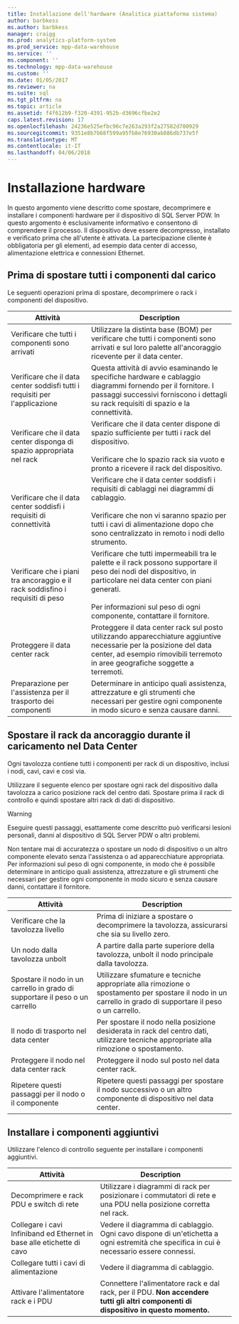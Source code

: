 ```yaml
---
title: Installazione dell'hardware (Analitica piattaforma sistema)
author: barbkess
ms.author: barbkess
manager: craigg
ms.prod: analytics-platform-system
ms.prod_service: mpp-data-warehouse
ms.service: ''
ms.component: ''
ms.technology: mpp-data-warehouse
ms.custom: ''
ms.date: 01/05/2017
ms.reviewer: na
ms.suite: sql
ms.tgt_pltfrm: na
ms.topic: article
ms.assetid: f4f612b9-f320-4391-952b-d3696cfbe2e2
caps.latest.revision: 17
ms.openlocfilehash: 24236e525efbc96c7e263a293f2a27582d700929
ms.sourcegitcommit: 9351e8b7b68f599a95fb8e76930ab886db737e5f
ms.translationtype: MT
ms.contentlocale: it-IT
ms.lasthandoff: 04/06/2018
---
```

# <a name="hardware-installation"></a>Installazione hardware
In questo argomento viene descritto come spostare, decomprimere e installare i componenti hardware per il dispositivo di SQL Server PDW. In questo argomento è esclusivamente informativo e consentono di comprendere il processo. Il dispositivo deve essere decompresso, installato e verificato prima che all'utente è attivata. La partecipazione cliente è obbligatoria per gli elementi, ad esempio data center di accesso, alimentazione elettrica e connessioni Ethernet.  
  
## <a name="BeforeMoving"></a>Prima di spostare tutti i componenti dal carico  
Le seguenti operazioni prima di spostare, decomprimere o rack i componenti del dispositivo.  
  
|Attività|Description|  
|--------|---------------|  
|Verificare che tutti i componenti sono arrivati|Utilizzare la distinta base (BOM) per verificare che tutti i componenti sono arrivati e sul loro palette all'ancoraggio ricevente per il data center.|  
|Verificare che il data center soddisfi tutti i requisiti per l'applicazione|Questa attività di avvio esaminando le specifiche hardware e cablaggio diagrammi fornendo per il fornitore. I passaggi successivi forniscono i dettagli su rack requisiti di spazio e la connettività.|  
|Verificare che il data center disponga di spazio appropriata nel rack|Verificare che il data center dispone di spazio sufficiente per tutti i rack del dispositivo.<br /><br />Verificare che lo spazio rack sia vuoto e pronto a ricevere il rack del dispositivo.|  
|Verificare che il data center soddisfi i requisiti di connettività|Verificare che il data center soddisfi i requisiti di cablaggi nei diagrammi di cablaggio.<br /><br />Verificare che non vi saranno spazio per tutti i cavi di alimentazione dopo che sono centralizzato in remoto i nodi dello strumento.|  
|Verificare che i piani tra ancoraggio e il rack soddisfino i requisiti di peso|Verificare che tutti impermeabili tra le palette e il rack possono supportare il peso dei nodi del dispositivo, in particolare nei data center con piani generati.<br /><br />Per informazioni sul peso di ogni componente, contattare il fornitore.|  
|Proteggere il data center rack|Proteggere il data center rack sul posto utilizzando apparecchiature aggiuntive necessarie per la posizione del data center, ad esempio rimovibili terremoto in aree geografiche soggette a terremoti.|  
|Preparazione per l'assistenza per il trasporto dei componenti|Determinare in anticipo quali assistenza, attrezzature e gli strumenti che necessari per gestire ogni componente in modo sicuro e senza causare danni.|  
  
## <a name="Moving"></a>Spostare il rack da ancoraggio durante il caricamento nel Data Center  
Ogni tavolozza contiene tutti i componenti per rack di un dispositivo, inclusi i nodi, cavi, cavi e così via.  
  
Utilizzare il seguente elenco per spostare ogni rack del dispositivo dalla tavolozza a carico posizione rack del centro dati. Spostare prima il rack di controllo e quindi spostare altri rack di dati di dispositivo.  
  
> [!WARNING]  
> Eseguire questi passaggi, esattamente come descritto può verificarsi lesioni personali, danni al dispositivo di SQL Server PDW o altri problemi.  
>   
> Non tentare mai di accuratezza o spostare un nodo di dispositivo o un altro componente elevato senza l'assistenza o ad apparecchiature appropriata. Per informazioni sul peso di ogni componente, in modo che è possibile determinare in anticipo quali assistenza, attrezzature e gli strumenti che necessari per gestire ogni componente in modo sicuro e senza causare danni, contattare il fornitore.  
  
|Attività|Description|  
|--------|---------------|  
|Verificare che la tavolozza livello|Prima di iniziare a spostare o decomprimere la tavolozza, assicurarsi che sia su livello zero.|  
|Un nodo dalla tavolozza unbolt|A partire dalla parte superiore della tavolozza, unbolt il nodo principale dalla tavolozza.|  
|Spostare il nodo in un carrello in grado di supportare il peso o un carrello|Utilizzare sfumature e tecniche appropriate alla rimozione o spostamento per spostare il nodo in un carrello in grado di supportare il peso o un carrello.|  
|Il nodo di trasporto nel data center|Per spostare il nodo nella posizione desiderata in rack del centro dati, utilizzare tecniche appropriate alla rimozione o spostamento.|  
|Proteggere il nodo nel data center rack|Proteggere il nodo sul posto nel data center rack.|  
|Ripetere questi passaggi per il nodo o il componente|Ripetere questi passaggi per spostare il nodo successivo o un altro componente di dispositivo nel data center.|  
  
## <a name="AfterMoving"></a>Installare i componenti aggiuntivi  
Utilizzare l'elenco di controllo seguente per installare i componenti aggiuntivi.  
  
|Attività|Description||  
|--------|---------------|-|  
|Decomprimere e rack PDU e switch di rete|Utilizzare i diagrammi di rack per posizionare i commutatori di rete e una PDU nella posizione corretta nel rack.||  
|Collegare i cavi Infiniband ed Ethernet in base alle etichette di cavo|Vedere il diagramma di cablaggio. Ogni cavo dispone di un'etichetta a ogni estremità che specifica in cui è necessario essere connessi.||  
|Collegare tutti i cavi di alimentazione|Vedere il diagramma di cablaggio.||  
|Attivare l'alimentatore rack e i PDU|Connettere l'alimentatore rack e dal rack, per il PDU. **Non accendere tutti gli altri componenti di dispositivo in questo momento.**||  
  
<!-- MISSING LINKS ## See Also  
[Common Metadata Query Examples &#40;SQL Server PDW&#41;](../sqlpdw/common-metadata-query-examples-sql-server-pdw.md)  -->  
  
